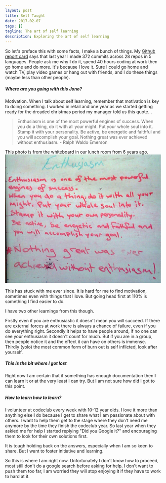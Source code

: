```yaml
---
layout: post
title: Self Taught
date: 2017-02-07
tags: []
tagline: The art of self learning
description: Exploring the art of self learning
---
```


So let's preface this with some facts, I make a bunch of things. My [Github report card](https://githubreportcard.reflect.io/) says that last year I made 372 commits across 28 repos in 5 languages. People ask me why I do it, spend 40 hours coding at work then go home and do more. It's because I love it. Sure I could go home and watch TV, play video games or hang out with friends, and I do these things (maybe less than other people).

##### Where are you going with this Jono?

Motivation. When I talk about self learning, remember that motivation is key to doing something. I worked in retail and one year as we started getting ready for the dreaded christmas period my manager told us this quote...

>Enthusiasm is one of the most powerful engines of success. When you do a thing, do it with all your might. Put your whole soul into it. Stamp it with your personality. Be active, be energetic and faithful and you will accomplish your goal. Nothing great was ever achieved without enthusiasm. - Ralph Waldo Emerson

This photo is from the whiteboard in our lunch room from 6 years ago.
<img src="/public/images/enthusiasm.png"/>

This has stuck with me ever since. It is hard for me to find motivation, sometimes even with things that I love. But going head first at 110% is something I find easier to do.

I have two other learnings from this though.

Firstly even if you are enthusiastic it doesn't mean you will succeed. If there are external forces at work there is always a chance of failure, even if you do everything right. Secondly it helps to have people around, if no one can see your enthusiasm it doesn't count for much. But if you are in a group, then people notice it and the effect it can have on others is immense. Thirdly (yolo) the most common form of burn out is self inflicted, look after yourself.

##### This is the bit where I got lost

Right now I am certain that if something has enough documentation then I can learn it or at the very least I can try. But I am not sure how did I got to this point.

##### How to learn how to learn?

I volunteer at codeclub every week with 10-12 year olds. I love it more than anything else I do because I get to share what I am passionate about with others. I want to help them get to the stage where they don't need me anymore by the time they finish the codeclub year. So last year when they askied me for help I started replying "Did you Google it?" and encouraging them to look for their own solutions first.

It is tough holding back on the answers, especially when I am so keen to share. But I want to foster initiative and learning.

So this is where I am right now. Unfortunately I don't know how to proceed, most still don't do a google search before asking for help. I don't want to push them too far, I am worried they will stop enjoying it if they have to work to hard at it.
